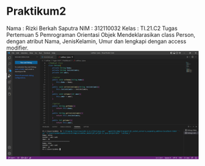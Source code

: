 # Praktikum2
Nama : Rizki Berkah Saputra
NIM : 312110032
Kelas : TI.21.C2
Tugas Pertemuan 5 Pemrograman Orientasi Objek
Mendeklarasikan class Person, dengan
atribut Nama, JenisKelamin, Umur dan
lengkapi dengan access modifier.
![Gambar 1](Screenshot/SS.png)
